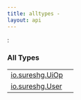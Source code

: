 ```yaml
---
title: alltypes - 
layout: api
---
```


:

### All Types

<table class="api-docs-table">
<tbody>
<tr>
<td markdown="1">
<a href="../io.sureshg/-ui-op/index.html">io.sureshg.UiOp</a>
</td>
<td markdown="1">

</td>
</tr>
<tr>
<td markdown="1">
<a href="../io.sureshg/-user/index.html">io.sureshg.User</a>
</td>
<td markdown="1">

</td>
</tr>
</tbody>
</table>
